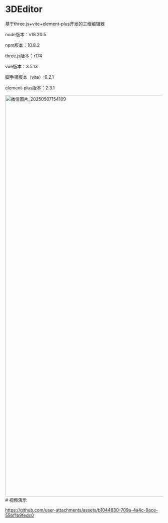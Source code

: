 # 3DEditor
基于three.js+vite+element-plus开发的三维编辑器 

node版本：v18.20.5 

npm版本：10.8.2 

three.js版本：r174 

vue版本：3.5.13 

脚手架版本（vite）:6.2.1 

element-plus版本：2.3.1 

<img width="1280" alt="微信图片_20250507154109" src="https://github.com/user-attachments/assets/dab1743f-fee1-499b-b5db-ce145e072a15" />
# 视频演示

https://github.com/user-attachments/assets/b1044830-709a-4a4c-9ace-55bf1b9fedc0

